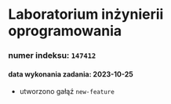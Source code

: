 # Laboratorium inżynierii oprogramowania

### numer indeksu: `147412`

#### data wykonania zadania: 2023-10-25

- utworzono gałąź `new-feature`
